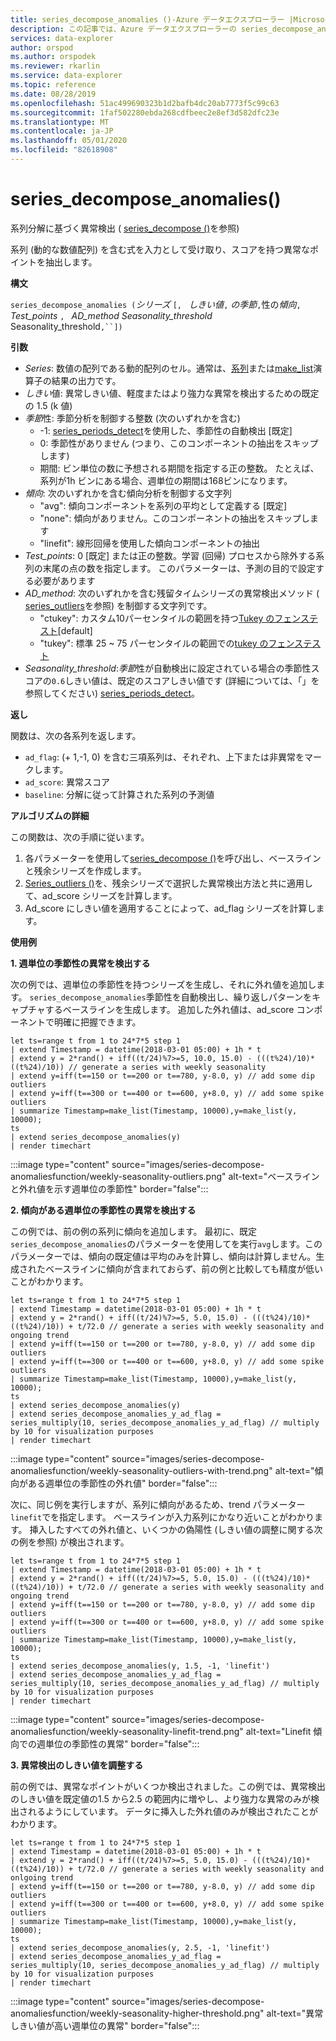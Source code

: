 ```yaml
---
title: series_decompose_anomalies ()-Azure データエクスプローラー |Microsoft Docs
description: この記事では、Azure データエクスプローラーの series_decompose_anomalies () について説明します。
services: data-explorer
author: orspod
ms.author: orspodek
ms.reviewer: rkarlin
ms.service: data-explorer
ms.topic: reference
ms.date: 08/28/2019
ms.openlocfilehash: 51ac499690323b1d2bafb4dc20ab7773f5c99c63
ms.sourcegitcommit: 1faf502280ebda268cdfbeec2e8ef3d582dfc23e
ms.translationtype: MT
ms.contentlocale: ja-JP
ms.lasthandoff: 05/01/2020
ms.locfileid: "82618908"
---
```

# <a name="series_decompose_anomalies"></a>series_decompose_anomalies()

系列分解に基づく異常検出 ( [series_decompose ()](series-decomposefunction.md)を参照) 

系列 (動的な数値配列) を含む式を入力として受け取り、スコアを持つ異常なポイントを抽出します。

**構文**

`series_decompose_anomalies (`*シリーズ* `[, ` *しきい値*`,` *の季節*`,`性の*傾向*`, ` *Test_points* `, ` *AD_method* *Seasonality_threshold* Seasonality_threshold`,``])`

**引数**

* *Series*: 数値の配列である動的配列のセル。通常は、[系列](make-seriesoperator.md)または[make_list](makelist-aggfunction.md)演算子の結果の出力です。
* *しきい*値: 異常しきい値、軽度またはより強力な異常を検出するための既定の 1.5 (k 値)
* *季節*性: 季節分析を制御する整数 (次のいずれかを含む)
    * -1: [series_periods_detect](series-periods-detectfunction.md)を使用した、季節性の自動検出 [既定] 
    * 0: 季節性がありません (つまり、このコンポーネントの抽出をスキップします)
    * 期間: ビン単位の数に予想される期間を指定する正の整数。 たとえば、系列が1h ビンにある場合、週単位の期間は168ビンになります。
* *傾向*: 次のいずれかを含む傾向分析を制御する文字列    
    * "avg": 傾向コンポーネントを系列の平均として定義する [既定]
    * "none": 傾向がありません。このコンポーネントの抽出をスキップします 
    * "linefit": 線形回帰を使用した傾向コンポーネントの抽出
* *Test_points*: 0 [既定] または正の整数。学習 (回帰) プロセスから除外する系列の末尾の点の数を指定します。 このパラメーターは、予測の目的で設定する必要があります
* *AD_method*: 次のいずれかを含む残留タイムシリーズの異常検出メソッド ( [series_outliers](series-outliersfunction.md)を参照) を制御する文字列です。    
    * "ctukey": カスタム10パーセンタイルの範囲を持つ[Tukey のフェンステスト](https://en.wikipedia.org/wiki/Outlier#Tukey's_fences)[default]
    * "tukey": 標準 25 ~ 75 パーセンタイルの範囲での[tukey のフェンステスト](https://en.wikipedia.org/wiki/Outlier#Tukey's_fences)
* *Seasonality_threshold*:*季節*性が自動検出に設定されている場合の季節性スコアの`0.6`しきい値は、既定のスコアしきい値です (詳細については、「」を参照してください) [series_periods_detect](series-periods-detectfunction.md)。


**返し**

 関数は、次の各系列を返します。

* `ad_flag`: (+ 1,-1, 0) を含む三項系列は、それぞれ、上下または非異常をマークします。
* `ad_score`: 異常スコア
* `baseline`: 分解に従って計算された系列の予測値

**アルゴリズムの詳細**

この関数は、次の手順に従います。
1. 各パラメーターを使用して[series_decompose ()](series-decomposefunction.md)を呼び出し、ベースラインと残余シリーズを作成します。
2. [Series_outliers ()](series-outliersfunction.md)を、残余シリーズで選択した異常検出方法と共に適用して、ad_score シリーズを計算します。
3. Ad_score にしきい値を適用することによって、ad_flag シリーズを計算します。
 
**使用例**

**1. 週単位の季節性の異常を検出する**

次の例では、週単位の季節性を持つシリーズを生成し、それに外れ値を追加します。 `series_decompose_anomalies`季節性を自動検出し、繰り返しパターンをキャプチャするベースラインを生成します。 追加した外れ値は、ad_score コンポーネントで明確に把握できます。

```kusto
let ts=range t from 1 to 24*7*5 step 1 
| extend Timestamp = datetime(2018-03-01 05:00) + 1h * t 
| extend y = 2*rand() + iff((t/24)%7>=5, 10.0, 15.0) - (((t%24)/10)*((t%24)/10)) // generate a series with weekly seasonality
| extend y=iff(t==150 or t==200 or t==780, y-8.0, y) // add some dip outliers
| extend y=iff(t==300 or t==400 or t==600, y+8.0, y) // add some spike outliers
| summarize Timestamp=make_list(Timestamp, 10000),y=make_list(y, 10000);
ts 
| extend series_decompose_anomalies(y)
| render timechart  
```

:::image type="content" source="images/series-decompose-anomaliesfunction/weekly-seasonality-outliers.png" alt-text="ベースラインと外れ値を示す週単位の季節性" border="false":::

**2. 傾向がある週単位の季節性の異常を検出する**

この例では、前の例の系列に傾向を追加します。 最初に、既定`series_decompose_anomalies`のパラメーターを使用してを実行`avg`します。このパラメーターでは、傾向の既定値は平均のみを計算し、傾向は計算しません。生成されたベースラインに傾向が含まれておらず、前の例と比較しても精度が低いことがわかります。

```kusto
let ts=range t from 1 to 24*7*5 step 1 
| extend Timestamp = datetime(2018-03-01 05:00) + 1h * t 
| extend y = 2*rand() + iff((t/24)%7>=5, 5.0, 15.0) - (((t%24)/10)*((t%24)/10)) + t/72.0 // generate a series with weekly seasonality and ongoing trend
| extend y=iff(t==150 or t==200 or t==780, y-8.0, y) // add some dip outliers
| extend y=iff(t==300 or t==400 or t==600, y+8.0, y) // add some spike outliers
| summarize Timestamp=make_list(Timestamp, 10000),y=make_list(y, 10000);
ts 
| extend series_decompose_anomalies(y)
| extend series_decompose_anomalies_y_ad_flag = 
series_multiply(10, series_decompose_anomalies_y_ad_flag) // multiply by 10 for visualization purposes
| render timechart   
```

:::image type="content" source="images/series-decompose-anomaliesfunction/weekly-seasonality-outliers-with-trend.png" alt-text="傾向がある週単位の季節性の外れ値" border="false":::

次に、同じ例を実行しますが、系列に傾向があるため、trend パラメーター `linefit`でを指定します。 ベースラインが入力系列にかなり近いことがわかります。 挿入したすべての外れ値と、いくつかの偽陽性 (しきい値の調整に関する次の例を参照) が検出されます。

```kusto
let ts=range t from 1 to 24*7*5 step 1 
| extend Timestamp = datetime(2018-03-01 05:00) + 1h * t 
| extend y = 2*rand() + iff((t/24)%7>=5, 5.0, 15.0) - (((t%24)/10)*((t%24)/10)) + t/72.0 // generate a series with weekly seasonality and ongoing trend
| extend y=iff(t==150 or t==200 or t==780, y-8.0, y) // add some dip outliers
| extend y=iff(t==300 or t==400 or t==600, y+8.0, y) // add some spike outliers
| summarize Timestamp=make_list(Timestamp, 10000),y=make_list(y, 10000);
ts 
| extend series_decompose_anomalies(y, 1.5, -1, 'linefit')
| extend series_decompose_anomalies_y_ad_flag = 
series_multiply(10, series_decompose_anomalies_y_ad_flag) // multiply by 10 for visualization purposes
| render timechart  
```

:::image type="content" source="images/series-decompose-anomaliesfunction/weekly-seasonality-linefit-trend.png" alt-text="Linefit 傾向での週単位の季節性の異常" border="false":::

**3. 異常検出のしきい値を調整する**

前の例では、異常なポイントがいくつか検出されました。この例では、異常検出のしきい値を既定値の1.5 から2.5 の範囲内に増やし、より強力な異常のみが検出されるようにしています。 データに挿入した外れ値のみが検出されたことがわかります。

```kusto
let ts=range t from 1 to 24*7*5 step 1 
| extend Timestamp = datetime(2018-03-01 05:00) + 1h * t 
| extend y = 2*rand() + iff((t/24)%7>=5, 5.0, 15.0) - (((t%24)/10)*((t%24)/10)) + t/72.0 // generate a series with weekly seasonality and onlgoing trend
| extend y=iff(t==150 or t==200 or t==780, y-8.0, y) // add some dip outliers
| extend y=iff(t==300 or t==400 or t==600, y+8.0, y) // add some spike outliers
| summarize Timestamp=make_list(Timestamp, 10000),y=make_list(y, 10000);
ts 
| extend series_decompose_anomalies(y, 2.5, -1, 'linefit')
| extend series_decompose_anomalies_y_ad_flag = 
series_multiply(10, series_decompose_anomalies_y_ad_flag) // multiply by 10 for visualization purposes
| render timechart  
```

:::image type="content" source="images/series-decompose-anomaliesfunction/weekly-seasonality-higher-threshold.png" alt-text="異常しきい値が高い週単位の異常" border="false":::

